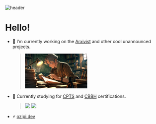 ![header](https://capsule-render.vercel.app/api?type=waving&height=300&color=gradient&text=Oscar%20Valdez)

# Hello! 

- 🔭 I’m currently working on the [Arxivist](https://github.com/ozipi/Arxivist) and other cool unannounced projects.
    > [<img src="arxivist.jpg" width="200"/>](https://github.com/ozipi/Arxivist)

- 🌱 Currently studying for [CPTS](https://academy.hackthebox.com/preview/certifications/htb-certified-penetration-testing-specialist) and [CBBH](https://academy.hackthebox.com/preview/certifications/htb-certified-bug-bounty-hunter) certifications.
    > [<img src="https://academy.hackthebox.com/storage/exam_overview_banners/Fpoo8YaykR3341XtswrcmuyLNcAK6bZ1WF86Ro6v.png" width="200"/>](https://academy.hackthebox.com/preview/certifications/htb-certified-penetration-testing-specialist)
[<img src="https://academy.hackthebox.com/storage/exam_overview_banners/ClRHnEHhGjY5Xirhd4awEVGkTWKCfI3K5WXCplsI.png" width="200"/>](https://academy.hackthebox.com/preview/certifications/htb-certified-bug-bounty-hunter)

- ⚡ [ozipi.dev](https://ozipi.dev/)





<!--
**ozipi/ozipi** is a ✨ _special_ ✨ repository because its `README.md` (this file) appears on your GitHub profile.

Here are some ideas to get you started:

- 🔭 I’m currently working on ...
- 🌱 I’m currently learning ...
- 👯 I’m looking to collaborate on ...
- 🤔 I’m looking for help with ...
- 💬 Ask me about ...
- 📫 How to reach me: ...
- 😄 Pronouns: ...
- ⚡ Fun fact: ...
-->


